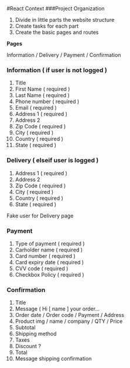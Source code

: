 #React Context
###Project Organization

1. Divide in little parts the website structure
2. Create tasks for each part
3. Create the basic pages and routes


**Pages**

Information / Delivery / Payment / Confirmation

### Information ( if user is not logged )
1. Title <br> 
2. First Name ( required )
3. Last Name ( required )
4. Phone number ( required )
5. Email ( required )
6. Address 1 ( required )
7. Address 2 <br>
8. Zip Code ( required )
9. City ( required )
10. Country ( required )
11. State ( required )

### Delivery ( elseif user is logged )

1. Address 1 ( required )
2. Address 2 <br>
3. Zip Code ( required )
4. City ( required )
5. Country ( required )
6. State ( required )

Fake user for Delivery page

### Payment

1. Type of payment ( required )
2. Carholder name ( required )
3. Card number ( required )
4. Card expiry date ( required )
5. CVV code ( required ) 
6. Checkbox Policy ( required ) 

### Confirmation

1. Title
2. Message ( Hi [ name ] your order...
3. Order date / Order code / Payment / Address
4. Product img / name / company / QTY / Price
5. Subtotal
6. Shipping method
7. Taxes
8. Discount ?
9. Total
10. Message shipping confirmation